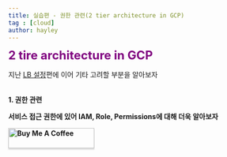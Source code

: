 ```yaml
---
title: 실습편 - 권한 관련(2 tier architecture in GCP)
tag : [cloud]
author: hayley
---
```


<font size="5" color="purple"><b>2 tire architecture in GCP</b></font>
<p> 지난 <a href="https://hayleyshim.github.io/blog/gcp6">LB 설정</a>편에 이어 기타 고려할 부분을 알아보자
<br>
<br>  
<p><b>1. 권한 관련
<p>서비스 접근 권한에 있어 IAM, Role, Permissions에 대해 더욱 알아보자 
<p>
<p>
<a href="https://www.buymeacoffee.com/yhshim17" target="_blank"><img src="https://www.buymeacoffee.com/assets/img/custom_images/orange_img.png" alt="Buy Me A Coffee" style="height: 41px !important;width: 174px !important;box-shadow: 0px 3px 2px 0px rgba(190, 190, 190, 0.5) !important;-webkit-box-shadow: 0px 3px 2px 0px rgba(190, 190, 190, 0.5) !important;" ></a>
